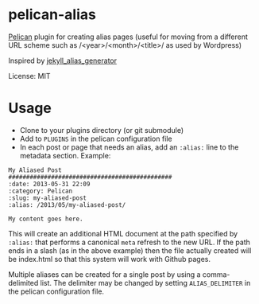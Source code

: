 pelican-alias
====================

[Pelican](http://getpelican.com) plugin for creating alias pages (useful for moving from a different URL scheme such as /&lt;year>/&lt;month>/&lt;title>/ as used by Wordpress)

Inspired by [jekyll_alias_generator](https://github.com/tsmango/jekyll_alias_generator/)

License: MIT

Usage
=====

* Clone to your plugins directory (or git submodule)
* Add to `PLUGINS` in the pelican configuration file
* In each post or page that needs an alias, add an `:alias:` line to the metadata section. Example:

```
My Aliased Post
##############################################
:date: 2013-05-31 22:09
:category: Pelican
:slug: my-aliased-post
:alias: /2013/05/my-aliased-post/

My content goes here.
```

This will create an additional HTML document at the path specified by `:alias:` that performs a canonical `meta` refresh to the new URL.
If the path ends in a slash (as in the above example) then the file actually created will be index.html so that this system will work with
Github pages.

Multiple aliases can be created for a single post by using a comma-delimited list. The delimiter may be changed by setting `ALIAS_DELIMITER`
in the pelican configuration file.
